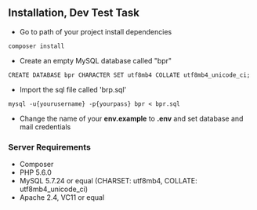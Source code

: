 ## Installation, Dev Test Task
- Go to path of your project install dependencies
```
composer install
```
- Create an empty MySQL database called "bpr"
```
CREATE DATABASE bpr CHARACTER SET utf8mb4 COLLATE utf8mb4_unicode_ci;
```
- Import the sql file called 'brp.sql'
```
mysql -u{yourusername} -p{yourpass} bpr < bpr.sql
```
- Change the name of your <strong>env.example</strong> to <strong>.env</strong>
and set database and mail credentials

### Server Requirements
- Composer
- PHP 5.6.0
- MySQL 5.7.24 or equal (CHARSET: utf8mb4, COLLATE: utf8mb4_unicode_ci)
- Apache 2.4, VC11 or equal